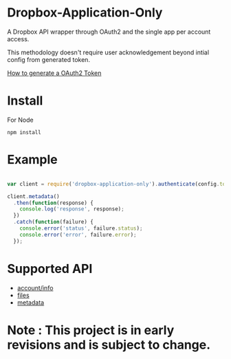 # Dropbox-Application-Only

A Dropbox API wrapper through OAuth2 and the single app per account access.

This methodology doesn't require user acknowledgement beyond intial config
 from generated token.

[How to generate a OAuth2 Token](https://blogs.dropbox.com/developers/2014/05/generate-an-access-token-for-your-own-account/)

# Install

For Node

`npm install`

# Example

```javascript

var client = require('dropbox-application-only').authenticate(config.token);

client.metadata()
  .then(function(response) {
    console.log('response', response);
  })
  .catch(function(failure) {
    console.error('status', failure.status);
    console.error('error', failure.error);
  });


```

# Supported API

- [account/info](https://www.dropbox.com/developers/core/docs#account-info)
- [files](https://www.dropbox.com/developers/core/docs#files-GET)
- [metadata](https://www.dropbox.com/developers/core/docs#metadata)

# Note : This project is in early revisions and is subject to change.
